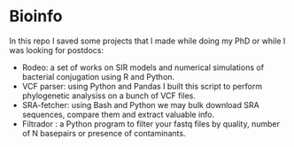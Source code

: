 # Bioinfo

In this repo I saved some projects that I made while doing my PhD or while I was looking for postdocs:
- Rodeo:       a set of works on SIR models and numerical simulations of bacterial conjugation using R and Python.
- VCF parser:  using Python and Pandas I built this script to perform phylogenetic analysiss on a bunch of VCF files.
- SRA-fetcher: using Bash and Python we may bulk download SRA sequences, compare them and extract valuable info.
- Filtrador :  a Python program to filter your fastq files by quality, number of N basepairs or presence of contaminants.
